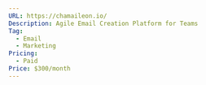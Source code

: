 ```yaml
---
URL: https://chamaileon.io/
Description: Agile Email Creation Platform for Teams
Tag:
  - Email
  - Marketing
Pricing:
  - Paid
Price: $300/month
---
```

